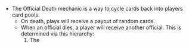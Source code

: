 
- The Official Death mechanic is a way to cycle cards back into players card pools.
	- On death, plays will receive a payout of random cards.
	- When an official dies, a player will receive another official. This is determined via this hierarchy:
		1. The 